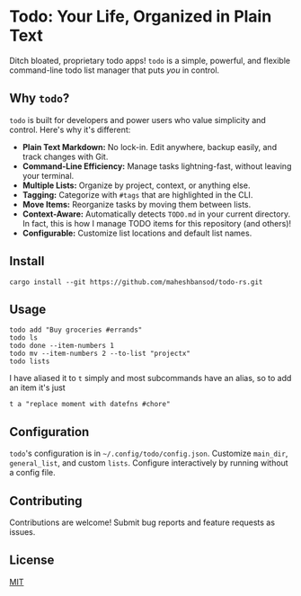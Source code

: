 # Todo: Your Life, Organized in Plain Text

Ditch bloated, proprietary todo apps! `todo` is a simple, powerful, and flexible command-line todo list manager that puts *you* in control.

## Why `todo`?

`todo` is built for developers and power users who value simplicity and control. Here's why it's different:

*   **Plain Text Markdown:**  No lock-in. Edit anywhere, backup easily, and track changes with Git.
*   **Command-Line Efficiency:**  Manage tasks lightning-fast, without leaving your terminal.
*   **Multiple Lists:** Organize by project, context, or anything else.
*   **Tagging:** Categorize with `#tags` that are highlighted in the CLI.
*   **Move Items:** Reorganize tasks by moving them between lists.
*   **Context-Aware:** Automatically detects `TODO.md` in your current directory. In fact, this is how I manage TODO items for this repository (and others)!
*   **Configurable:** Customize list locations and default list names.

## Install

```
cargo install --git https://github.com/maheshbansod/todo-rs.git
```

## Usage

```
todo add "Buy groceries #errands"
todo ls
todo done --item-numbers 1
todo mv --item-numbers 2 --to-list "projectx"
todo lists
```

I have aliased it to `t` simply and most subcommands have an alias, so to add an item it's just
```
t a "replace moment with datefns #chore"
```

## Configuration

`todo`'s configuration is in `~/.config/todo/config.json`. Customize `main_dir`, `general_list`, and custom `lists`. Configure interactively by running without a config file.

## Contributing

Contributions are welcome! Submit bug reports and feature requests as issues.

## License

[MIT](./LICENSE)

